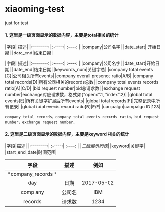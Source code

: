 # xiaoming-test
just for test
#### 1. 这里是一级页面显示的数据内容，主要是total相关的统计

|字段| 描述|
 |:--------:| :-----:| :----: |
 |company|公司名字|
 |date\_start| 开始日期|
 |date\_end|结束日期|


|字段| 描述|
 |:--------:| :-----:| :----: |
 |company|公司名字|
 |date_start|开始日期|
 |date_end|结束日期|
 |keywords_num|关键字总|
 |company total events [C]|公司相关所有events|
 |company overall presence ratio|A/B|
 |company total records[D]|所有公司相关的records总数|
 |company total events records ratio[A]|C/D|
 |bid request number|bid总请求数|
 |exchange request number|exchange对应请求数，格式如{“openx”:1, ”index”:2}|
 |global total events[E]|所有关键字扩展后所有events|
 |global total records[F]|完整记录中所有记录|
 |global total events record ratio[B]|E/F|
 |campaign|campaign  ID|123|

```
company total records，company total events records ratio，bid request number，exchange request number，

```

#### 2. 这里是二级页面显示的数据内容，主要是keyword 相关的统计

|字段|描述|
 |:--------:| :-----:| :----: |
 |*二级展示列表*| 
 |keyword|关键字| 
 |start\_end\_date|时间范围| 

|字段| 描述|例如|
  |:--------:| :-----:| :----: |
  | *company_records *|
  |day|日期|2017-05-02|
  |comp any |公司名|IBM|
  |records|请求数|1234|
